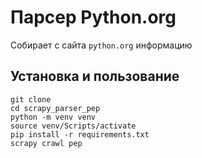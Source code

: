 # Парсер  Python.org
Собирает с сайта `python.org` информацию
## Установка и пользование
```
git clone
cd scrapy_parser_pep
python -m venv venv
source venv/Scripts/activate
pip install -r requirements.txt
scrapy crawl pep
```
